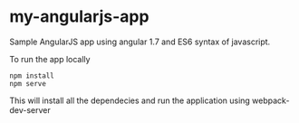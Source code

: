 # my-angularjs-app

Sample AngularJS app using angular 1.7 and ES6 syntax of javascript.

To run the app locally
```
npm install
npm serve
```
This will install all the dependecies and run the application using webpack-dev-server
